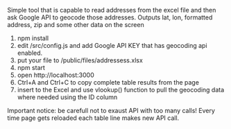 Simple tool that is capable to read addresses from the excel file and then ask Google API to geocode those addresses. Outputs lat, lon, formatted address, zip and some other data on the screen

1. npm install
2. edit /src/config.js and add Google API KEY that has geocoding api enabled.
3. put your file to /public/files/addressess.xlsx
4. npm start
5. open http://localhost:3000
6. Ctrl+A  and Ctrl+C to copy complete table results from the page
7. insert to the Excel and use vlookup() function to pull the geocoding data where needed using the ID column

Important notice: be carefull not to exaust API with too many calls! Every time page gets reloaded each table line makes new API call.

